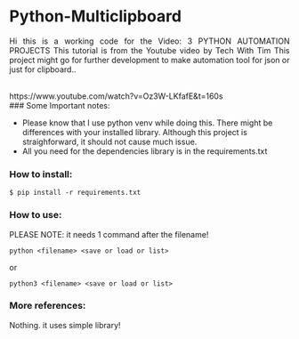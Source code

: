 # Python-Multiclipboard

<p align="justify"> Hi this is a working code for the Video: <bold> 3 PYTHON AUTOMATION PROJECTS </bold> This tutorial is from the Youtube video by <bold>Tech With Tim</bold> This project might go for further development to make automation tool for json or just for clipboard.. </p>
<br />
https://www.youtube.com/watch?v=Oz3W-LKfafE&t=160s
<br />
### Some Important notes:

- Please know that I use python venv while doing this. There might be differences with your installed library. Although this project is straighforward, it should not cause much issue.
- All you need for the dependencies library is in the requirements.txt

### How to install: 
```
$ pip install -r requirements.txt
```
### How to use: 
PLEASE NOTE: it needs 1 command after the filename! 
```
python <filename> <save or load or list>
```
or
```
python3 <filename> <save or load or list>
```

### More references:
Nothing. it uses simple library!


